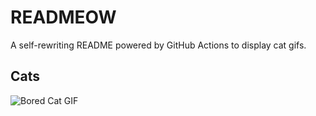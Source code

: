 # READMEOW

A self-rewriting README powered by GitHub Actions to display cat gifs.

## Cats

![Bored Cat GIF](https://media0.giphy.com/media/v1.Y2lkPTlhY2QwMmRhYWlzajZzZndoeTB5eGM1MnltNjNqYWZ0Ym43ajZoZWRrZzY5MDQwMSZlcD12MV9naWZzX3NlYXJjaCZjdD1n/mlvseq9yvZhba/200.gif)

